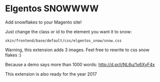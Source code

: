 # Elgentos SNOWWWW

Add snowflakes to your Magento site!

Just change the class or id to the element you want it to snow:

``` 
skin/frontend/base/default/css/elgentos_snow/snow.css 
```

Warning, this extension adds 3 images.
Feel free to rewrite to css snow flakes :)

Because a demo says more than 1000 words:
http://d.pr/i/NL6u/1x6XyF4x

This extension is also ready for the year 2017
